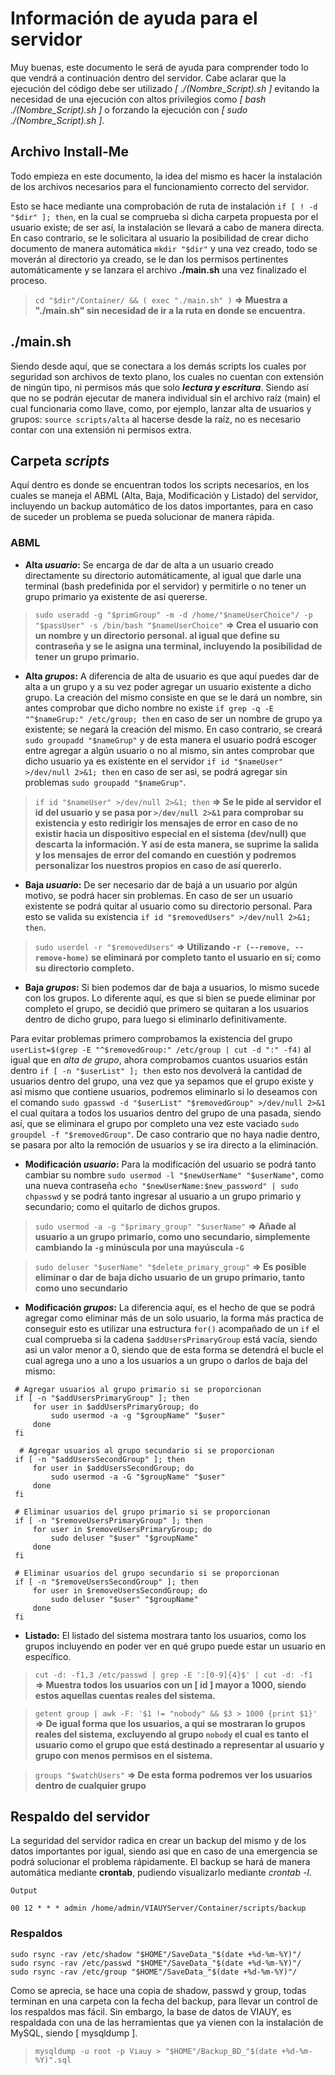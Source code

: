 # Información de ayuda para el servidor

Muy buenas, este documento le será de ayuda para comprender todo lo que vendrá a continuación dentro del servidor.
Cabe aclarar que la ejecución del código debe ser utilizado *[ ./(Nombre_Script).sh ]* evitando la necesidad de una ejecución con altos privilegios como *[ bash ./(Nombre_Script).sh ]* o forzando la ejecución con *[ sudo ./(Nombre_Script).sh ]*.

## Archivo Install-Me

Todo empieza en este documento, la idea del mismo es hacer la instalación de los archivos necesarios para el funcionamiento correcto del servidor.

Esto se hace mediante una comprobación de ruta de instalación `if [ ! -d "$dir" ]; then`, en la cual se comprueba si dicha carpeta propuesta por el usuario existe; de ser así, la instalación se llevará a cabo de manera directa. En caso contrario, se le solicitara al usuario la posibilidad de crear dicho documento de manera automática `mkdir "$dir"` y una vez creado, todo se moverán al directorio ya creado, se le dan los permisos pertinentes automáticamente y se lanzara el archivo **./main.sh** una vez finalizado el proceso.

>`cd "$dir"/Container/ && ( exec "./main.sh" )`  **=> Muestra a "./main.sh" sin necesidad de ir a la ruta en donde se encuentra.**

## ./main.sh

Siendo desde aquí, que se conectara a los demás scripts los cuales por seguridad son archivos de texto plano, los cuales no cuentan con extensión de ningún tipo, ni permisos más que solo ***lectura y escritura***. Siendo así que no se podrán ejecutar de manera individual sin el archivo raíz (main) el cual funcionaria como llave, como, por ejemplo, lanzar alta de usuarios y grupos: `source scripts/alta` al hacerse desde la raíz, no es necesario contar con una extensión ni permisos extra.

## Carpeta *scripts*

Aquí dentro es donde se encuentran todos los scripts necesarios, en los cuales se maneja el ABML (Alta, Baja, Modificación y Listado) del servidor, incluyendo un backup automático de los datos importantes, para en caso de suceder un problema se pueda solucionar de manera rápida.

### ABML

- **Alta *usuario*:** Se encarga de dar de alta a un usuario creado directamente su directorio automáticamente, al igual que darle una terminal (bash predefinida por el servidor) y permitirle o no tener un grupo primario ya existente de así quererse.

>`sudo useradd -g "$primGroup" -m -d /home/"$nameUserChoice"/ -p "$passUser" -s /bin/bash "$nameUserChoice"`  **=> Crea el usuario con un nombre y un directorio personal. al igual que define su contraseña y se le asigna una terminal, incluyendo la posibilidad de tener un grupo primario.**

- **Alta *grupos*:** A diferencia de alta de usuario es que aquí puedes dar de alta a un grupo y a su vez poder agregar un usuario existente a dicho grupo. La creación del mismo consiste en que se le dará un nombre, sin antes comprobar que dicho nombre no existe `if grep -q -E "^$nameGrup:" /etc/group; then` en caso de ser un nombre de grupo ya existente; se negará la creación del mismo. En caso contrario, se creará `sudo groupadd "$nameGrup"` y de esta manera el usuario podrá escoger entre agregar a algún usuario o no al mismo, sin antes comprobar que dicho usuario ya es existente en el servidor `if id "$nameUser" >/dev/null 2>&1; then` en caso de ser asi, se podrá agregar sin problemas `sudo groupadd "$nameGrup"`.

>`if id "$nameUser" >/dev/null 2>&1; then`  **=> Se le pide al servidor el id del usuario y se pasa por `>/dev/null 2>&1` para comprobar su existencia y esto redirigir los mensajes de error en caso de no existir hacia un dispositivo especial en el sistema (dev/null) que descarta la información. Y así de esta manera, se suprime la salida y los mensajes de error del comando en cuestión y podremos personalizar los nuestros propios en caso de así quererlo.**

- **Baja *usuario*:** De ser necesario dar de bajá a un usuario por algún motivo, se podrá hacer sin problemas. En caso de ser un usuario existente se podrá quitar al usuario como su directorio personal. Para esto se valida su existencia `if id "$removedUsers" >/dev/null 2>&1; then`.

>`sudo userdel -r "$removedUsers"`  **=> Utilizando `-r (--remove, --remove-home)` se eliminará por completo tanto el usuario en sí; como su directorio completo.**

- **Baja *grupos*:** Si bien podemos dar de baja a usuarios, lo mismo sucede con los grupos. Lo diferente aquí, es que si bien se puede eliminar por completo el grupo, se decidió que primero se quitaran a los usuarios dentro de dicho grupo, para luego si eliminarlo definitivamente.

Para evitar problemas primero comprobamos la existencia del grupo `userList=$(grep -E "^$removedGroup:" /etc/group | cut -d ":" -f4)` al igual que en *alta de grupo*, ahora comprobamos cuantos usuarios están dentro `if [ -n "$userList" ]; then` esto nos devolverá la cantidad de usuarios dentro del grupo, una vez que ya sepamos que el grupo existe y así mismo que contiene usuarios, podremos eliminarlo si lo deseamos con el comando `sudo gpasswd -d "$userList" "$removedGroup" >/dev/null 2>&1` el cual quitara a todos los usuarios dentro del grupo de una pasada, siendo así, que se eliminara el grupo por completo una vez este vaciado `sudo groupdel -f "$removedGroup"`. De caso contrario que no haya nadie dentro, se pasara por alto la remoción de usuarios y se ira directo a la eliminación.

- **Modificación *usuario*:** Para la modificación del usuario se podrá tanto cambiar su nombre `sudo usermod -l "$newUserName" "$userName"`, como una nueva contraseña `echo "$newUserName:$new_password" | sudo chpasswd` y se podrá tanto ingresar al usuario a un grupo primario y secundario; como el quitarlo de dichos grupos.

>`sudo usermod -a -g "$primary_group" "$userName"`  **=> Añade al usuario a un grupo primario, como uno secundario, simplemente cambiando la `-g` minúscula por una mayúscula `-G`**

>`sudo deluser "$userName" "$delete_primary_group"`  **=> Es posible eliminar o dar de baja dicho usuario de un grupo primario, tanto como uno secundario**

- **Modificación *grupos*:** La diferencia aquí, es el hecho de que se podrá agregar como eliminar más de un solo usuario, la forma más practica de conseguir esto es utilizar una estructura `for()` acompañado de un `if` el cual comprueba si la cadena `$addUsersPrimaryGroup` está vacía, siendo asi un valor menor a 0, siendo que de esta forma se detendrá el bucle el cual agrega uno a uno a los usuarios a un grupo o darlos de baja del mismo:

``` Shell Script
 # Agregar usuarios al grupo primario si se proporcionan
 if [ -n "$addUsersPrimaryGroup" ]; then
     for user in $addUsersPrimaryGroup; do
         sudo usermod -a -g "$groupName" "$user"
     done
 fi

  # Agregar usuarios al grupo secundario si se proporcionan
 if [ -n "$addUsersSecondGroup" ]; then
     for user in $addUsersSecondGroup; do
         sudo usermod -a -G "$groupName" "$user"
     done
 fi

 # Eliminar usuarios del grupo primario si se proporcionan
 if [ -n "$removeUsersPrimaryGroup" ]; then
     for user in $removeUsersPrimaryGroup; do
         sudo deluser "$user" "$groupName"
     done
 fi

 # Eliminar usuarios del grupo secundario si se proporcionan
 if [ -n "$removeUsersSecondGroup" ]; then
     for user in $removeUsersSecondGroup; do
         sudo deluser "$user" "$groupName" 
     done
 fi

```

- **Listado:** El listado del sistema mostrara tanto los usuarios, como los grupos incluyendo en poder ver en qué grupo puede estar un usuario en específico.

>`cut -d: -f1,3 /etc/passwd | grep -E ':[0-9]{4}$' | cut -d: -f1 ` **=> Muestra todos los usuarios con un [ id ] mayor a 1000, siendo estos aquellas cuentas reales del sistema.**

>`getent group | awk -F: '$1 != "nobody" && $3 > 1000 {print $1}'` **=> De igual forma que los usuarios, a qui se mostraran lo grupos reales del sistema, excluyendo al grupo `nobody` el cual es tanto el usuario como el grupo que está destinado a representar al usuario y grupo con menos permisos en el sistema.**

>`groups "$watchUsers"` **=> De esta forma podremos ver los usuarios dentro de cualquier grupo**

## Respaldo del servidor

La seguridad del servidor radica en crear un backup del mismo y de los datos importantes por igual, siendo asi que en caso de una emergencia se podrá solucionar el problema rápidamente. El backup se hará de manera automática mediante **crontab**, pudiendo visualizarlo mediante *crontab -l*. 

```
Output

00 12 * * * admin /home/admin/VIAUYServer/Container/scripts/backup
```

### Respaldos

```
sudo rsync -rav /etc/shadow "$HOME"/SaveData_"$(date +%d-%m-%Y)"/
sudo rsync -rav /etc/passwd "$HOME"/SaveData_"$(date +%d-%m-%Y)"/
sudo rsync -rav /etc/group "$HOME"/SaveData_"$(date +%d-%m-%Y)"/
```

Como se aprecia, se hace una copia de shadow, passwd y group, todas terminan en una carpeta con la fecha del backup, para llevar un control de los respaldos mas fácil. Sin embargo, la base de datos de VIAUY, es respaldada con una de las herramientas que ya vienen con la instalación de MySQL, siendo [ mysqldump ].

>`mysqldump -u root -p Viauy > "$HOME"/Backup_BD_"$(date +%d-%m-%Y)".sql`
